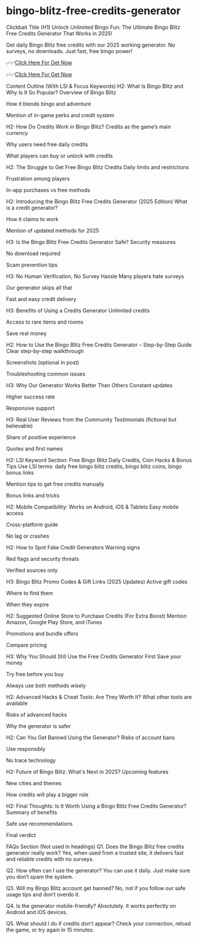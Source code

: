 # bingo-blitz-free-credits-generator

 Clickbait Title (H1)
Unlock Unlimited Bingo Fun: The Ultimate Bingo Blitz Free Credits Generator That Works in 2025!

Get daily Bingo Blitz free credits with our 2025 working generator. No surveys, no downloads. Just fast, free bingo power!

✅✅[Click Here For Get Now](https://telegra.ph/Your-Link-is-Ready-06-05-19)

✅✅[Click Here For Get Now](https://telegra.ph/Your-Link-is-Ready-06-05-19)

 Content Outline (With LSI & Focus Keywords)
H2: What Is Bingo Blitz and Why Is It So Popular?
Overview of Bingo Blitz

How it blends bingo and adventure

Mention of in-game perks and credit system

H2: How Do Credits Work in Bingo Blitz?
Credits as the game’s main currency

Why users need free daily credits

What players can buy or unlock with credits

H2: The Struggle to Get Free Bingo Blitz Credits
Daily limits and restrictions

Frustration among players

In-app purchases vs free methods

H2: Introducing the Bingo Blitz Free Credits Generator (2025 Edition)
What is a credit generator?

How it claims to work

Mention of updated methods for 2025

H3: Is the Bingo Blitz Free Credits Generator Safe?
Security measures

No download required

Scam prevention tips

H3: No Human Verification, No Survey Hassle
Many players hate surveys

Our generator skips all that

Fast and easy credit delivery

H3: Benefits of Using a Credits Generator
Unlimited credits

Access to rare items and rooms

Save real money

H2: How to Use the Bingo Blitz Free Credits Generator – Step-by-Step Guide
Clear step-by-step walkthrough

Screenshots (optional in post)

Troubleshooting common issues

H3: Why Our Generator Works Better Than Others
Constant updates

Higher success rate

Responsive support

H3: Real User Reviews from the Community
Testimonials (fictional but believable)

Share of positive experience

Quotes and first names

H2: LSI Keyword Section: Free Bingo Blitz Daily Credits, Coin Hacks & Bonus Tips
Use LSI terms: daily free bingo blitz credits, bingo blitz coins, bingo bonus links

Mention tips to get free credits manually

Bonus links and tricks

H2: Mobile Compatibility: Works on Android, iOS & Tablets
Easy mobile access

Cross-platform guide

No lag or crashes

H2: How to Spot Fake Credit Generators
Warning signs

Red flags and security threats

Verified sources only

H3: Bingo Blitz Promo Codes & Gift Links (2025 Updates)
Active gift codes

Where to find them

When they expire

H2: Suggested Online Store to Purchase Credits (For Extra Boost)
Mention Amazon, Google Play Store, and iTunes

Promotions and bundle offers

Compare pricing

H3: Why You Should Still Use the Free Credits Generator First
Save your money

Try free before you buy

Always use both methods wisely

H2: Advanced Hacks & Cheat Tools: Are They Worth It?
What other tools are available

Risks of advanced hacks

Why the generator is safer

H2: Can You Get Banned Using the Generator?
Risks of account bans

Use responsibly

No trace technology

H2: Future of Bingo Blitz: What's Next in 2025?
Upcoming features

New cities and themes

How credits will play a bigger role

H2: Final Thoughts: Is It Worth Using a Bingo Blitz Free Credits Generator?
Summary of benefits

Safe use recommendations

Final verdict

 FAQs Section (Not used in headings)
Q1. Does the Bingo Blitz free credits generator really work?
Yes, when used from a trusted site, it delivers fast and reliable credits with no surveys.

Q2. How often can I use the generator?
You can use it daily. Just make sure you don’t spam the system.

Q3. Will my Bingo Blitz account get banned?
No, not if you follow our safe usage tips and don’t overdo it.

Q4. Is the generator mobile-friendly?
Absolutely. It works perfectly on Android and iOS devices.

Q5. What should I do if credits don’t appear?
Check your connection, reload the game, or try again in 15 minutes.
